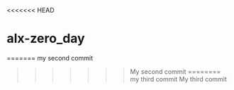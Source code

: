 <<<<<<< HEAD
# alx-zero_day
=======
my second commit
>>>>>>> My second commit
========
my third commit
>>>>>>> My third commit
